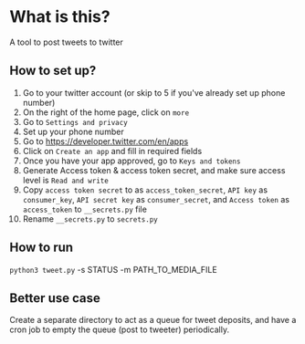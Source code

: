 # What is this?
A tool to post tweets to twitter

## How to set up?
1. Go to your twitter account (or skip to 5 if you've already set up phone number)
2. On the right of the home page, click on `more`
3. Go to `Settings and privacy`
4. Set up your phone number
5. Go to https://developer.twitter.com/en/apps
6. Click on `Create an app` and fill in required fields
7. Once you have your app approved, go to `Keys and tokens`
8. Generate Access token & access token secret, and make sure access level is `Read and write`
9. Copy `access token secret` to as `access_token_secret`, `API key` as `consumer_key`, `API secret key` as `consumer_secret`, and `Access token` as `access_token` to `__secrets.py` file
10. Rename `__secrets.py` to `secrets.py`

## How to run
`python3 tweet.py` -s STATUS -m PATH_TO_MEDIA_FILE

## Better use case
Create a separate directory to act as a queue for tweet deposits, and have a cron job to empty the queue (post to tweeter) periodically.